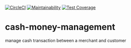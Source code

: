 [![CircleCI](https://circleci.com/gh/Aniwange/cash-money-management.svg?style=svg)](https://circleci.com/gh/Aniwange/cash-money-management) [![Maintainability](https://api.codeclimate.com/v1/badges/14724b692ee7186708bf/maintainability)](https://codeclimate.com/github/Aniwange/cash-money-management/maintainability) [![Test Coverage](https://api.codeclimate.com/v1/badges/14724b692ee7186708bf/test_coverage)](https://codeclimate.com/github/Aniwange/cash-money-management/test_coverage)

# cash-money-management
manage cash transaction between a merchant and customer

